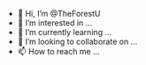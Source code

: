 - 👋 Hi, I’m @TheForestU
- 👀 I’m interested in ...
- 🌱 I’m currently learning ...
- 💞️ I’m looking to collaborate on ...
- 📫 How to reach me ...

<!---
TheForestU/TheForestU is a ✨ special ✨ repository because its `README.md` (this file) appears on your GitHub profile.
You can click the Preview link to take a look at your changes.
--->
